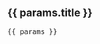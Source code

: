 <script setup>
import { useData } from 'vitepress';
const { params } = useData();
</script>

<h2>{{ params.title }}</h2>
<pre>{{ params }}</pre>
<!-- @content -->
